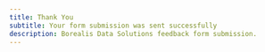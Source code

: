 ```yaml
---
title: Thank You
subtitle: Your form submission was sent successfully
description: Borealis Data Solutions feedback form submission.
---
```

